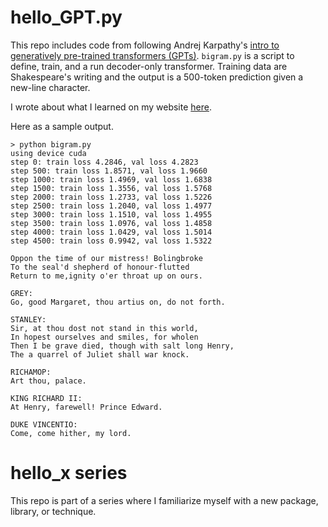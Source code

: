 # hello_GPT.py 

This repo includes code from following Andrej Karpathy's [intro to generatively pre-trained transformers (GPTs)](https://www.youtube.com/watch?v=kCc8FmEb1nY). `bigram.py` is a script to define, train, and a run decoder-only transformer. Training data are Shakespeare's writing and the output is a 500-token prediction given a new-line character.

I wrote about what I learned on my website [here](https://palafox.info/research/). 

Here as a sample output.

```
> python bigram.py
using device cuda
step 0: train loss 4.2846, val loss 4.2823
step 500: train loss 1.8571, val loss 1.9660
step 1000: train loss 1.4969, val loss 1.6838
step 1500: train loss 1.3556, val loss 1.5768
step 2000: train loss 1.2733, val loss 1.5226
step 2500: train loss 1.2040, val loss 1.4977
step 3000: train loss 1.1510, val loss 1.4955
step 3500: train loss 1.0976, val loss 1.4858
step 4000: train loss 1.0429, val loss 1.5014
step 4500: train loss 0.9942, val loss 1.5322

Oppon the time of our mistress! Bolingbroke
To the seal'd shepherd of honour-flutted
Return to me,ignity o'er throat up on ours.

GREY:
Go, good Margaret, thou artius on, do not forth.

STANLEY:
Sir, at thou dost not stand in this world,
In hopest ourselves and smiles, for wholen
Then I be grave died, though with salt long Henry,
The a quarrel of Juliet shall war knock.

RICHAMOP:
Art thou, palace.

KING RICHARD II:
At Henry, farewell! Prince Edward.

DUKE VINCENTIO:
Come, come hither, my lord.
```

# hello_x series
This repo is part of a series where I familiarize myself with a new package, library, or technique.